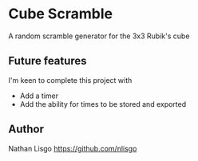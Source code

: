 # Cube Scramble

A random scramble generator for the 3x3 Rubik's cube

## Future features

I'm keen to complete this project with

* Add a timer
* Add the ability for times to be stored and exported

## Author

Nathan Lisgo https://github.com/nlisgo
